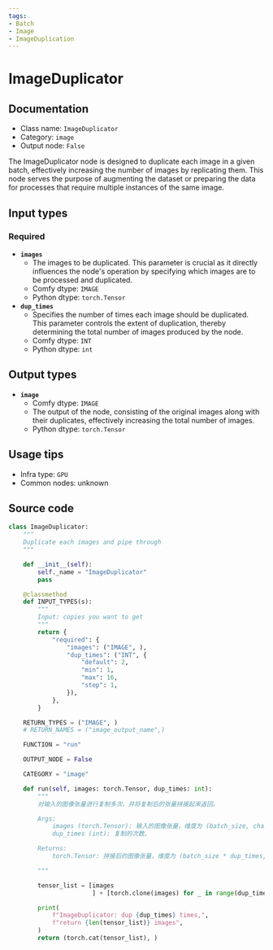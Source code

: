 ```yaml
---
tags:
- Batch
- Image
- ImageDuplication
---
```


# ImageDuplicator
## Documentation
- Class name: `ImageDuplicator`
- Category: `image`
- Output node: `False`

The ImageDuplicator node is designed to duplicate each image in a given batch, effectively increasing the number of images by replicating them. This node serves the purpose of augmenting the dataset or preparing the data for processes that require multiple instances of the same image.
## Input types
### Required
- **`images`**
    - The images to be duplicated. This parameter is crucial as it directly influences the node's operation by specifying which images are to be processed and duplicated.
    - Comfy dtype: `IMAGE`
    - Python dtype: `torch.Tensor`
- **`dup_times`**
    - Specifies the number of times each image should be duplicated. This parameter controls the extent of duplication, thereby determining the total number of images produced by the node.
    - Comfy dtype: `INT`
    - Python dtype: `int`
## Output types
- **`image`**
    - Comfy dtype: `IMAGE`
    - The output of the node, consisting of the original images along with their duplicates, effectively increasing the total number of images.
    - Python dtype: `torch.Tensor`
## Usage tips
- Infra type: `GPU`
- Common nodes: unknown


## Source code
```python
class ImageDuplicator:
    """
    Duplicate each images and pipe through
    """

    def __init__(self):
        self._name = "ImageDuplicator"
        pass

    @classmethod
    def INPUT_TYPES(s):
        """
        Input: copies you want to get
        """
        return {
            "required": {
                "images": ("IMAGE", ),
                "dup_times": ("INT", {
                    "default": 2,
                    "min": 1,
                    "max": 16,
                    "step": 1,
                }),
            },
        }

    RETURN_TYPES = ("IMAGE", )
    # RETURN_NAMES = ("image_output_name",)

    FUNCTION = "run"

    OUTPUT_NODE = False

    CATEGORY = "image"

    def run(self, images: torch.Tensor, dup_times: int):
        """
        对输入的图像张量进行复制多次，并将复制后的张量拼接起来返回。

        Args:
            images (torch.Tensor): 输入的图像张量，维度为 (batch_size, channels, height, width)。
            dup_times (int): 复制的次数。

        Returns:
            torch.Tensor: 拼接后的图像张量，维度为 (batch_size * dup_times, channels, height, width)。

        """

        tensor_list = [images
                       ] + [torch.clone(images) for _ in range(dup_times - 1)]

        print(
            f"ImageDuplicator: dup {dup_times} times,",
            f"return {len(tensor_list)} images",
        )
        return (torch.cat(tensor_list), )

```
